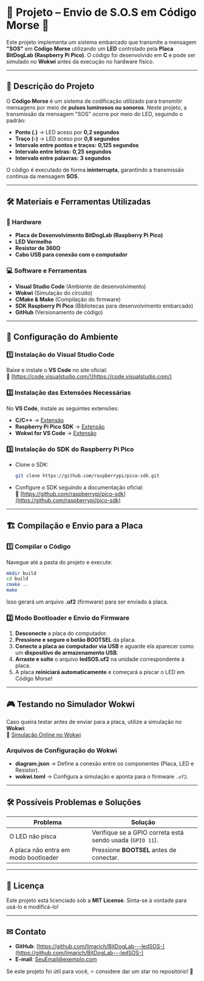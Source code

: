 # 🚨 Projeto – Envio de S.O.S em Código Morse 🚨

Este projeto implementa um sistema embarcado que transmite a mensagem **"SOS"** em **Código Morse** utilizando um **LED** controlado pela **Placa BitDogLab (Raspberry Pi Pico)**. O código foi desenvolvido em **C** e pode ser simulado no **Wokwi** antes da execução no hardware físico.

---

## 📌 **Descrição do Projeto**
O **Código Morse** é um sistema de codificação utilizado para transmitir mensagens por meio de **pulsos luminosos ou sonoros**. Neste projeto, a transmissão da mensagem "SOS" ocorre por meio do LED, seguindo o padrão:

- **Ponto (.)** → LED aceso por **0,2 segundos**  
- **Traço (-)** → LED aceso por **0,8 segundos**  
- **Intervalo entre pontos e traços:** **0,125 segundos**  
- **Intervalo entre letras:** **0,25 segundos**  
- **Intervalo entre palavras:** **3 segundos**  

O código é executado de forma **ininterrupta**, garantindo a transmissão contínua da mensagem **SOS**.

---

## 🛠 **Materiais e Ferramentas Utilizadas**

### **🔌 Hardware**
- **Placa de Desenvolvimento BitDogLab (Raspberry Pi Pico)**
- **LED Vermelho**
- **Resistor de 360Ω**
- **Cabo USB para conexão com o computador**

### **💻 Software e Ferramentas**
- **Visual Studio Code** (Ambiente de desenvolvimento)
- **Wokwi** (Simulação do circuito)
- **CMake & Make** (Compilação do firmware)
- **SDK Raspberry Pi Pico** (Bibliotecas para desenvolvimento embarcado)
- **GitHub** (Versionamento de código)

---

## 🚀 **Configuração do Ambiente**
### **1️⃣ Instalação do Visual Studio Code**
Baixe e instale o **VS Code** no site oficial:  
🔗 [https://code.visualstudio.com/](https://code.visualstudio.com/)  

### **2️⃣ Instalação das Extensões Necessárias**
No **VS Code**, instale as seguintes extensões:  
- **C/C++** → [Extensão](https://marketplace.visualstudio.com/items?itemName=ms-vscode.cpptools)  
- **Raspberry Pi Pico SDK** → [Extensão](https://marketplace.visualstudio.com/items?itemName=raspberry-pi.raspberry-pi-pico)  
- **Wokwi for VS Code** → [Extensão](https://marketplace.visualstudio.com/items?itemName=Wokwi.wokwi-vscode)  

### **3️⃣ Instalação do SDK do Raspberry Pi Pico**
- Clone o SDK:
  ```sh
  git clone https://github.com/raspberrypi/pico-sdk.git
  ```
- Configure o SDK seguindo a documentação oficial:  
  🔗 [https://github.com/raspberrypi/pico-sdk](https://github.com/raspberrypi/pico-sdk)  

---

## 🏗 **Compilação e Envio para a Placa**
### **1️⃣ Compilar o Código**
Navegue até a pasta do projeto e execute:
```sh
mkdir build
cd build
cmake ..
make
```
Isso gerará um arquivo **.uf2** (firmware) para ser enviado à placa.

### **2️⃣ Modo Bootloader e Envio do Firmware**
1. **Desconecte** a placa do computador.  
2. **Pressione e segure o botão BOOTSEL** da placa.  
3. **Conecte a placa ao computador via USB** e aguarde ela aparecer como um **dispositivo de armazenamento USB**.  
4. **Arraste e solte** o arquivo **ledSOS.uf2** na unidade correspondente à placa.  
5. A placa **reiniciará automaticamente** e começará a piscar o LED em Código Morse!  

---

## 🎮 **Testando no Simulador Wokwi**
Caso queira testar antes de enviar para a placa, utilize a simulação no **Wokwi**:  
🔗 [Simulação Online no Wokwi](https://wokwi.com/projects/419812436547107841)  

### **Arquivos de Configuração do Wokwi**
- **diagram.json** → Define a conexão entre os componentes (Placa, LED e Resistor).  
- **wokwi.toml** → Configura a simulação e aponta para o firmware `.uf2`.  

---

## 🛠 **Possíveis Problemas e Soluções**
| Problema | Solução |
|----------|---------|
| O LED não pisca | Verifique se a GPIO correta está sendo usada (`GPIO 11`). |
| A placa não entra em modo bootloader | Pressione **BOOTSEL** antes de conectar. |

---

## 📜 **Licença**
Este projeto está licenciado sob a **MIT License**. Sinta-se à vontade para usá-lo e modificá-lo!  

---

## ✉ **Contato**
- **GitHub**: [https://github.com/limarich/BitDogLab---ledSOS-](https://github.com/limarich/BitDogLab---ledSOS-)  
- **E-mail**: [SeuEmail@exemplo.com](mailto:richard.esclima@gmail.com)  

Se este projeto foi útil para você, ⭐ considere dar um star no repositório! 🚀

